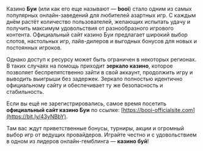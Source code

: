 Казино **Буи** (или как его еще называют — **booi**) стало одним из самых популярных онлайн-заведений для любителей азартных игр. С каждым днём растёт количество пользователей, желающих испытать удачу и получить максимум удовольствия от разнообразного игрового контента. Официальный сайт казино Буи предлагает широкий выбор слотов, настольных игр, лайв-дилеров и выгодных бонусов для новых и постоянных игроков.

Однако доступ к ресурсу может быть ограничен в некоторых регионах. В таких случаях на помощь приходит **зеркало казино**, которое позволяет беспрепятственно зайти в свой аккаунт, продолжить игру и выводить выигрыши без задержек. Зеркало полностью идентично официальному сайту и обеспечивает ту же безопасность и стабильность.

Если вы ещё не зарегистрировались, самое время посетить **официальный сайт казино Буи** по ссылке: [https://booi-officialsite.com](https://bit.ly/43yNBbY).

Там вас ждут приветственные бонусы, турниры, акции и огромный выбор игр от ведущих провайдеров. Играйте честно и с удовольствием в одном из лидеров онлайн-гемблинга — **казино буй**!
